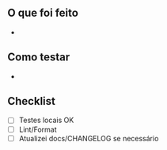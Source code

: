 ## O que foi feito
- 

## Como testar
- 

## Checklist
- [ ] Testes locais OK
- [ ] Lint/Format
- [ ] Atualizei docs/CHANGELOG se necessário
